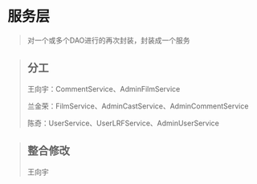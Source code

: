 # 服务层

> <p>对一个或多个DAO进行的再次封装，封装成一个服务</p>

> <h2>分工</h2>
> <p>王向宇：CommentService、AdminFilmService</p>
> <p>兰金荣：FilmService、AdminCastService、AdminCommentService</p>
> <p>陈奇：UserService、UserLRFService、AdminUserService</p>

> <h2>整合修改</h2>
> <p>王向宇</p>